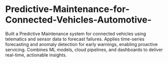 # Predictive-Maintenance-for-Connected-Vehicles-Automotive-
Built a Predictive Maintenance system for connected vehicles using telematics and sensor data to forecast failures. Applies time-series forecasting and anomaly detection for early warnings, enabling proactive servicing. Combines ML models, cloud pipelines, and dashboards to deliver real-time, actionable insights.
